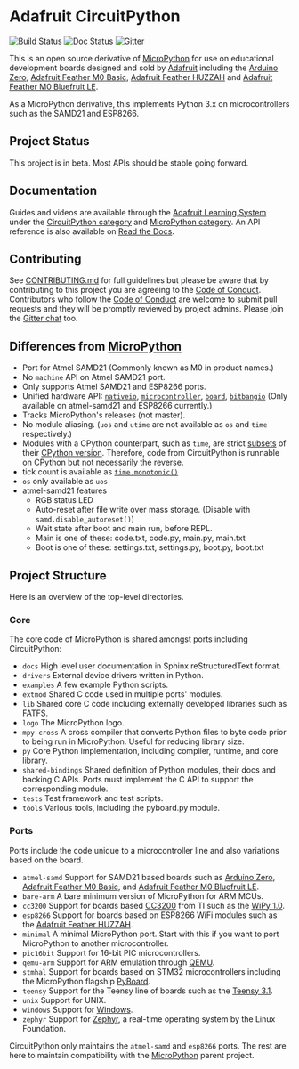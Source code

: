 # Adafruit CircuitPython

[![Build Status](https://travis-ci.org/adafruit/circuitpython.svg?branch=master)](https://travis-ci.org/adafruit/circuitpython) [![Doc Status](https://readthedocs.org/projects/circuitpython/badge/?version=latest)](http://circuitpython.readthedocs.io/) [![Gitter](https://badges.gitter.im/adafruit/circuitpython.svg)](https://gitter.im/adafruit/circuitpython?utm_source=badge&utm_medium=badge&utm_campaign=pr-badge)

This is an open source derivative of [MicroPython](http://www.micropython.org)
for use on educational development boards designed and sold by [Adafruit](https://www.adafruit.com)
including the [Arduino Zero](https://www.arduino.cc/en/Main/ArduinoBoardZero), [Adafruit Feather M0 Basic](https://www.adafruit.com/products/2772), [Adafruit Feather HUZZAH](https://www.adafruit.com/products/2821) and
[Adafruit Feather M0 Bluefruit LE](https://www.adafruit.com/products/2995).

As a MicroPython derivative, this implements Python 3.x on microcontrollers such
as the SAMD21 and ESP8266.

## Project Status
This project is in beta. Most APIs should be stable going forward.

## Documentation

Guides and videos are available through the [Adafruit Learning System](https://learn.adafruit.com/) under the [CircuitPython category](https://learn.adafruit.com/category/circuitpython) and [MicroPython category](https://learn.adafruit.com/category/micropython). An API reference is also available on [Read the Docs](http://circuitpython.readthedocs.io/en/latest/?).

## Contributing
See [CONTRIBUTING.md](https://github.com/adafruit/circuitpython/blob/master/CONTRIBUTING.md)
for full guidelines but please be aware that by contributing to this project you
are agreeing to the
[Code of Conduct](https://github.com/adafruit/circuitpython/blob/master/CODE_OF_CONDUCT.md).
Contributors who follow the
[Code of Conduct](https://github.com/adafruit/circuitpython/blob/master/CODE_OF_CONDUCT.md)
are welcome to submit pull requests and they will be promptly reviewed by
project admins. Please join the [Gitter chat](https://gitter.im/adafruit/circuitpython) too.

## Differences from [MicroPython](https://github.com/micropython/micropython)

* Port for Atmel SAMD21 (Commonly known as M0 in product names.)
* No `machine` API on Atmel SAMD21 port.
* Only supports Atmel SAMD21 and ESP8266 ports.
* Unified hardware API: [`nativeio`](https://circuitpython.readthedocs.io/en/latest/shared-bindings/nativeio/__init__.html), [`microcontroller`](https://circuitpython.readthedocs.io/en/latest/shared-bindings/microcontroller/__init__.html), [`board`](https://circuitpython.readthedocs.io/en/latest/shared-bindings/board/__init__.html), [`bitbangio`](https://circuitpython.readthedocs.io/en/latest/shared-bindings/bitbangio/__init__.html) (Only available on atmel-samd21 and ESP8266 currently.)
* Tracks MicroPython's releases (not master).
* No module aliasing. (`uos` and `utime` are not available as `os` and `time` respectively.)
* Modules with a CPython counterpart, such as `time`, are strict [subsets](https://circuitpython.readthedocs.io/en/latest/shared-bindings/time/__init__.html) of their [CPython version](https://docs.python.org/3.4/library/time.html?highlight=time#module-time). Therefore, code from CircuitPython is runnable on CPython but not necessarily the reverse.
* tick count is available as [`time.monotonic()`](https://circuitpython.readthedocs.io/en/latest/shared-bindings/time/__init__.html#time.monotonic)
* `os` only available as `uos`
* atmel-samd21 features
    * RGB status LED
    * Auto-reset after file write over mass storage. (Disable with `samd.disable_autoreset()`)
    * Wait state after boot and main run, before REPL.
    * Main is one of these: code.txt, code.py, main.py, main.txt
    * Boot is one of these: settings.txt, settings.py, boot.py, boot.txt

## Project Structure
Here is an overview of the top-level directories.

### Core
The core code of MicroPython is shared amongst ports including CircuitPython:
- `docs` High level user documentation in Sphinx reStructuredText format.
- `drivers` External device drivers written in Python.
- `examples` A few example Python scripts.
- `extmod` Shared C code used in multiple ports' modules.
- `lib` Shared core C code including externally developed libraries such as FATFS.
- `logo` The MicroPython logo.
- `mpy-cross` A cross compiler that converts Python files to byte code prior to being run in MicroPython. Useful for reducing library size.
- `py` Core Python implementation, including compiler, runtime, and
  core library.
- `shared-bindings` Shared definition of Python modules, their docs and backing C APIs. Ports must implement the C API to support the corresponding module.
- `tests` Test framework and test scripts.
- `tools` Various tools, including the pyboard.py module.

### Ports
Ports include the code unique to a microcontroller line and also variations
based on the board.
- `atmel-samd` Support for SAMD21 based boards such as [Arduino Zero](https://www.arduino.cc/en/Main/ArduinoBoardZero), [Adafruit Feather M0 Basic](https://www.adafruit.com/products/2772),  and
[Adafruit Feather M0 Bluefruit LE](https://www.adafruit.com/products/2995).
- `bare-arm` A bare minimum version of MicroPython for ARM MCUs.
- `cc3200` Support for boards based [CC3200](http://www.ti.com/product/CC3200) from TI such as the [WiPy 1.0](https://www.pycom.io/solutions/py-boards/wipy1/).
- `esp8266` Support for boards based on ESP8266 WiFi modules such as the [Adafruit Feather HUZZAH](https://www.adafruit.com/products/2821).
- `minimal` A minimal MicroPython port. Start with this if you want
  to port MicroPython to another microcontroller.
- `pic16bit` Support for 16-bit PIC microcontrollers.
- `qemu-arm` Support for ARM emulation through [QEMU](https://qemu.org).
- `stmhal` Support for boards based on STM32 microcontrollers including the MicroPython flagship [PyBoard](https://store.micropython.org/store/#/products/PYBv1_1).
- `teensy` Support for the Teensy line of boards such as the [Teensy 3.1](https://www.pjrc.com/teensy/teensy31.html).
- `unix` Support for UNIX.
- `windows` Support for [Windows](https://www.microsoft.com/en-us/windows/).
- `zephyr` Support for [Zephyr](https://www.zephyrproject.org/), a real-time operating system by the Linux Foundation.

CircuitPython only maintains the `atmel-samd` and `esp8266` ports. The rest are here to maintain compatibility with the [MicroPython](https://github.com/micropython/micropython) parent project.
